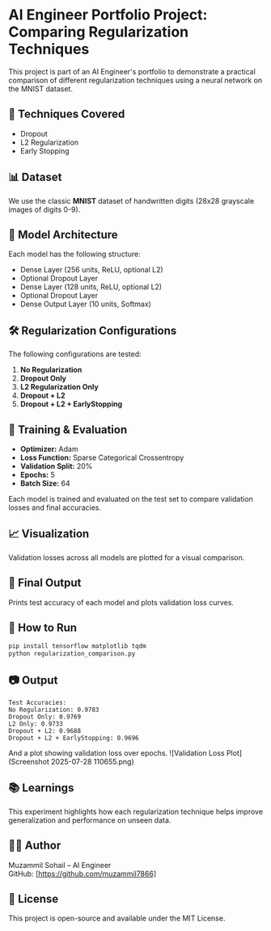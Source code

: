 # AI Engineer Portfolio Project: Comparing Regularization Techniques

This project is part of an AI Engineer's portfolio to demonstrate a practical comparison of different regularization techniques using a neural network on the MNIST dataset.

## 📌 Techniques Covered

- Dropout
- L2 Regularization
- Early Stopping

## 📊 Dataset

We use the classic **MNIST** dataset of handwritten digits (28x28 grayscale images of digits 0-9).

## 🧠 Model Architecture

Each model has the following structure:

- Dense Layer (256 units, ReLU, optional L2)
- Optional Dropout Layer
- Dense Layer (128 units, ReLU, optional L2)
- Optional Dropout Layer
- Dense Output Layer (10 units, Softmax)

## 🛠️ Regularization Configurations

The following configurations are tested:

1. **No Regularization**
2. **Dropout Only**
3. **L2 Regularization Only**
4. **Dropout + L2**
5. **Dropout + L2 + EarlyStopping**

## 🚀 Training & Evaluation

- **Optimizer:** Adam
- **Loss Function:** Sparse Categorical Crossentropy
- **Validation Split:** 20%
- **Epochs:** 5
- **Batch Size:** 64

Each model is trained and evaluated on the test set to compare validation losses and final accuracies.

## 📈 Visualization

Validation losses across all models are plotted for a visual comparison.

## 🧪 Final Output

Prints test accuracy of each model and plots validation loss curves.

## 📁 How to Run

```bash
pip install tensorflow matplotlib tqdm
python regularization_comparison.py
```

## 📷 Output

```text
Test Accuracies:
No Regularization: 0.9783
Dropout Only: 0.9769
L2 Only: 0.9733
Dropout + L2: 0.9688
Dropout + L2 + EarlyStopping: 0.9696
```

And a plot showing validation loss over epochs.
![Validation Loss Plot](Screenshot 2025-07-28 110655.png)

## 📚 Learnings

This experiment highlights how each regularization technique helps improve generalization and performance on unseen data.

## 👨‍💻 Author

Muzammil Sohail – AI Engineer  
GitHub: [https://github.com/muzammil7866]

## 📝 License

This project is open-source and available under the MIT License.
